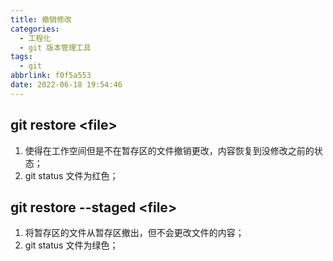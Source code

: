 ```yaml
---
title: 撤销修改
categories:
  - 工程化
  - git 版本管理工具
tags:
  - git
abbrlink: f0f5a553
date: 2022-06-18 19:54:46
---
```

## git restore \<file> 
1. 使得在工作空间但是不在暂存区的文件撤销更改，内容恢复到没修改之前的状态；
2. git status 文件为红色；

## git restore --staged \<file>
1. 将暂存区的文件从暂存区撤出，但不会更改文件的内容；
2. git status 文件为绿色；